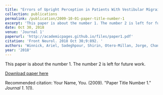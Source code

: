 ```yaml
---
title: "Errors of Upright Perception in Patients With Vestibular Migraine."
collection: publications
permalink: /publication/2009-10-01-paper-title-number-1
excerpt: 'This paper is about the number 1. The number 2 is left for future work.'
date: Oct 30, 2018
venue: 'Journal 1'
paperurl: 'http://academicpages.github.io/files/paper1.pdf'
citation: 'Front Neurol. 2018 Oct 30;9:892. '
authors: 'Winnick, Ariel, Sadeghpour, Shirin, Otero-Millan, Jorge, Chang, Tzu Pu, Kheradmand, Amir'
year: '2018'
---
```

This paper is about the number 1. The number 2 is left for future work.

[Download paper here](http://academicpages.github.io/files/paper1.pdf)

Recommended citation: Your Name, You. (2009). "Paper Title Number 1." <i>Journal 1</i>. 1(1).

